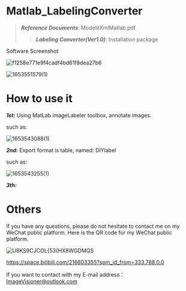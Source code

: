 # Matlab_LabelingConverter

>***Reference Documents***: ModelitXmlMatlab.pdf  
>>***Labeling Converter(Ver1.0)***: Installation package

Software Screenshot

![f1258e771e9f4cadf4bd61f8dea27b6](https://user-images.githubusercontent.com/102503666/170419829-1a73eec1-509e-4a7a-951c-9e193bd33ffa.png)


![1653551579(1)](https://user-images.githubusercontent.com/102503666/170443813-0fb8b472-7373-411e-a7f4-54947830b577.jpg)


# How to use it

***1st:*** Using MatLab imageLabeler toolbox, annotate images.

such as:

![1653543088(1)](https://user-images.githubusercontent.com/102503666/170422839-26213481-cc39-4858-8e16-23d7d36116d9.jpg)

***2nd:*** Export format is table, named: DIYlabel

such as:

![1653543255(1)](https://user-images.githubusercontent.com/102503666/170423225-f2076603-a1b5-499a-988e-861014ad2f27.jpg)


***3th:***

# Others
If you have any questions, please do not hesitate to contact me on my WeChat public platform. Here is the QR code for my WeChat public platform.

![U8KS9CJCOL{53{HX8WGDMQS](https://user-images.githubusercontent.com/102503666/170419940-e5708917-7f3d-4eaa-8a78-5d538ae2ece6.png)


https://space.bilibili.com/216803355?spm_id_from=333.788.0.0

If you want to contact with my E-mail address： ImageVisioner@outlook.com
